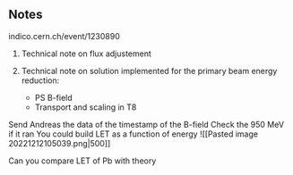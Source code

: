 ## Notes

indico.cern.ch/event/1230890

1) Technical note on flux adjustement

2) Technical note on solution implemented for the primary beam energy reduction:
	* PS B-field
	* Transport and scaling in T8

Send Andreas the data of the timestamp of the B-field
Check the 950 MeV if it ran
You could build LET as a function of energy
![[Pasted image 20221212105039.png|500]]

Can you compare LET of Pb with theory